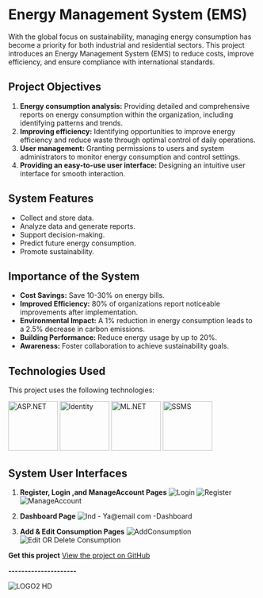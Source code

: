  
  

# Energy Management System (EMS)

With the global focus on sustainability, managing energy consumption has become a priority for both industrial and residential sectors. This project introduces an Energy Management System (EMS) to reduce costs, improve efficiency, and ensure compliance with international standards.

## Project Objectives
1. **Energy consumption analysis:** Providing detailed and comprehensive reports on energy consumption within the organization, including identifying patterns and trends.
2. **Improving efficiency:** Identifying opportunities to improve energy efficiency and reduce waste through optimal control of daily operations.
3. **User management:** Granting permissions to users and system administrators to monitor energy consumption and control settings.
4. **Providing an easy-to-use user interface:** Designing an intuitive user interface for smooth interaction.

## System Features
- Collect and store data.
- Analyze data and generate reports.
- Support decision-making.
- Predict future energy consumption.
- Promote sustainability.

## Importance of the System
- **Cost Savings:** Save 10-30% on energy bills.
- **Improved Efficiency:** 80% of organizations report noticeable improvements after implementation.
- **Environmental Impact:** A 1% reduction in energy consumption leads to a 2.5% decrease in carbon emissions.
- **Building Performance:** Reduce energy usage by up to 20%.
- **Awareness:** Foster collaboration to achieve sustainability goals.

## Technologies Used

This project uses the following technologies:

<p>
  <img src="https://github.com/user-attachments/assets/b5a6755a-e7a8-4797-84a9-58c4693e6d5c" alt="ASP.NET" width="100">
  <img src="https://github.com/user-attachments/assets/a194c52f-089a-4cd9-b5b7-6304bcc7bb14" alt="Identity" width="100">
  <img src="https://github.com/user-attachments/assets/e76753b9-5df2-4150-a96a-d3d91ca14e64" alt="ML.NET" width="100">
  <img src="https://github.com/user-attachments/assets/5ebb0f4f-2b48-4a74-b5fa-5a4fc32d5afc" alt="SSMS" width="100">
</p>


## System User Interfaces
1. **Register, Login ,and ManageAccount Pages**
![Login](https://github.com/user-attachments/assets/08ec371c-f2e4-4442-b42f-cf3cb61eb3da)
![Register](https://github.com/user-attachments/assets/b0b0a247-f01d-4850-aa5c-b62b6843fc79)
![ManageAccount](https://github.com/user-attachments/assets/2e57c8d0-5a5a-497e-8594-db9ea90ae804)


   
2. **Dashboard Page**
 ![Ind - Ya@email com -Dashboard](https://github.com/user-attachments/assets/a9ae2851-afe2-494b-9c8b-1df4c4de9081)


  
3. **Add & Edit Consumption Pages**
![AddConsumption](https://github.com/user-attachments/assets/49fc649e-67c4-4f8f-a750-fa390bf07573)
![Edit OR Delete Consumption](https://github.com/user-attachments/assets/429a61e4-d7a6-49d7-9d4c-6ba216301c02)



**Get this project**
[View the project on GitHub](https://github.com/SWE-Yazeed/Energy-Management-System)


**---------------------**


 ![LOGO2 HD](https://github.com/user-attachments/assets/3f6d317e-7a44-401c-8fee-82a1ffb5c254)
